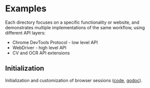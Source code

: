 # Examples

Each directory focuses on a specific functionality or website, and demonstrates
multiple implementations of the same workflow, using different API layers:

* Chrome DevTools Protocol - low level API
* WebDriver - high level API
* CV and OCR API extensions

## Initialization

Initialization and customization of browser sessions
([code](../../blob/main/examples/init/main.go),
[godoc](https://pkg.go.dev/github.com/daabr/chrome-vision/examples/init)).
